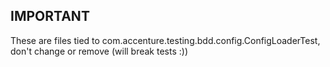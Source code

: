 ## IMPORTANT

These are files tied to com.accenture.testing.bdd.config.ConfigLoaderTest, don't change or remove (will break tests :))